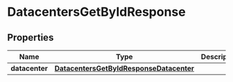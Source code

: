 

# DatacentersGetByIdResponse


## Properties

| Name | Type | Description | Notes |
|------------ | ------------- | ------------- | -------------|
|**datacenter** | [**DatacentersGetByIdResponseDatacenter**](DatacentersGetByIdResponseDatacenter.md) |  |  |



